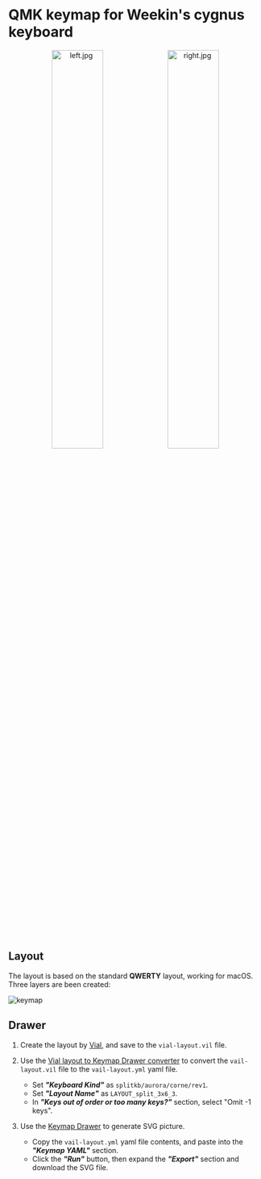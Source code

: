 # QMK keymap for Weekin's cygnus keyboard

<p align="center">
  <img
    alt="left.jpg"
src="https://github.com/user-attachments/assets/77818f71-ea55-4e1b-a305-c8182c44927f"
    width="45%"
  />
  <img
    alt="right.jpg"
src="https://github.com/user-attachments/assets/62fb9ab4-f29f-4834-9fdf-3b0d631bacac"
    width="45%"
  />
</p>

## Layout

The layout is based on the standard **QWERTY** layout, working for macOS. Three layers are been created:

![keymap](keymap.png)

## Drawer

1. Create the layout by [Vial](https://get.vial.today/), and save to the `vial-layout.vil` file.
2. Use the [Vial layout to Keymap Drawer converter](https://yal-tools.github.io/vial-to-keymap-drawer/) to convert the `vail-layout.vil` file to the `vail-layout.yml` yaml file.

   - Set _**"Keyboard Kind"**_ as `splitkb/aurora/corne/rev1`.
   - Set _**"Layout Name"**_ as `LAYOUT_split_3x6_3`.
   - In _**"Keys out of order or too many keys?"**_ section, select "Omit -1 keys".

3. Use the [Keymap Drawer](https://keymap-drawer.streamlit.app/) to generate SVG picture.

   - Copy the `vail-layout.yml` yaml file contents, and paste into the _**"Keymap YAML"**_ section.
   - Click the _**"Run"**_ button, then expand the _**"Export"**_ section and download the SVG file.
